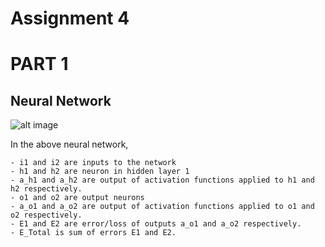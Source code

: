 # Assignment 4 
# PART 1

## Neural Network

![alt image](https://cdn.mathpix.com/snip/images/85Qij7WDdP9k7huvKRKkOgHUhByuDWvhqVMy8gwp12w.original.fullsize.png)

In the above neural network, 
```
- i1 and i2 are inputs to the network
- h1 and h2 are neuron in hidden layer 1
- a_h1 and a_h2 are output of activation functions applied to h1 and h2 respectively.
- o1 and o2 are output neurons
- a_o1 and a_o2 are output of activation functions applied to o1 and o2 respectively.
- E1 and E2 are error/loss of outputs a_o1 and a_o2 respectively.
- E_Total is sum of errors E1 and E2.
```
